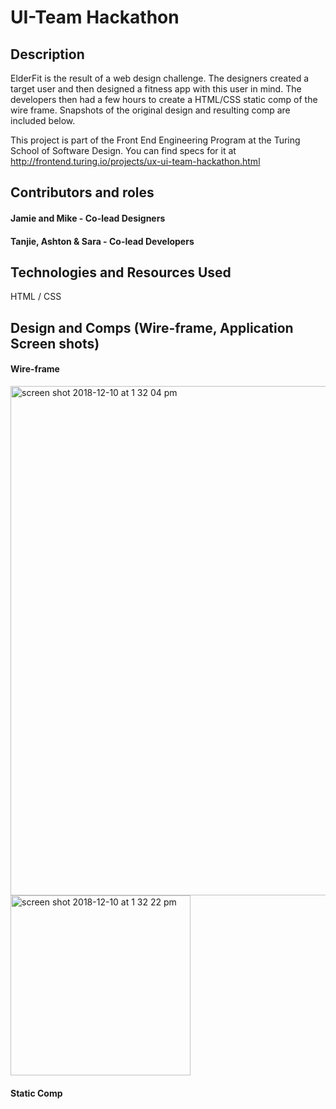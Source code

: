 # UI-Team Hackathon

## Description
ElderFit is the result of a web design challenge.  The designers created a target user and then designed a fitness app with this user in mind.  The developers then had a few hours to create a HTML/CSS static comp of the wire frame.  Snapshots of the original design and resulting comp are included below.  

This project is part of the Front End Engineering Program at the Turing School of Software Design.  You can find specs for it at http://frontend.turing.io/projects/ux-ui-team-hackathon.html
 

## Contributors and roles

#### Jamie and Mike - Co-lead Designers

#### Tanjie, Ashton & Sara - Co-lead Developers

## Technologies and Resources Used
 HTML / CSS

## Design and Comps (Wire-frame, Application Screen shots)

#### Wire-frame
<img width="815" alt="screen shot 2018-12-10 at 1 32 04 pm" src="https://user-images.githubusercontent.com/39168394/49759952-68427780-fc80-11e8-9e06-4316a86a2a78.png">
<img width="288" alt="screen shot 2018-12-10 at 1 32 22 pm" src="https://user-images.githubusercontent.com/39168394/49759956-6a0c3b00-fc80-11e8-87c4-05b9dde1e82c.png">

#### Static Comp

